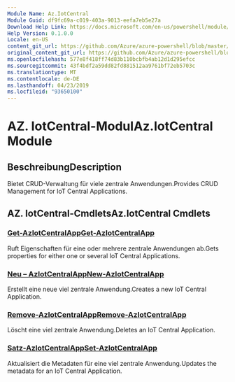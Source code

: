 ```yaml
---
Module Name: Az.IotCentral
Module Guid: df9fc69a-c019-403a-9013-eefa7eb5e27a
Download Help Link: https://docs.microsoft.com/en-us/powershell/module/az.iotcentral
Help Version: 0.1.0.0
Locale: en-US
content_git_url: https://github.com/Azure/azure-powershell/blob/master/src/IotCentral/IotCentral/help/Az.IotCentral.md
original_content_git_url: https://github.com/Azure/azure-powershell/blob/master/src/IotCentral/IotCentral/help/Az.IotCentral.md
ms.openlocfilehash: 577e8f418ff74d83b110bcbfb4ab12d1d295efcc
ms.sourcegitcommit: 43f4bdf2a59dd82fd881512aa9761bf72eb5703c
ms.translationtype: MT
ms.contentlocale: de-DE
ms.lasthandoff: 04/23/2019
ms.locfileid: "93650100"
---
```

# <span data-ttu-id="4a771-101">AZ. IotCentral-Modul</span><span class="sxs-lookup"><span data-stu-id="4a771-101">Az.IotCentral Module</span></span>
## <span data-ttu-id="4a771-102">Beschreibung</span><span class="sxs-lookup"><span data-stu-id="4a771-102">Description</span></span>
<span data-ttu-id="4a771-103">Bietet CRUD-Verwaltung für viele zentrale Anwendungen.</span><span class="sxs-lookup"><span data-stu-id="4a771-103">Provides CRUD Management for IoT Central Applications.</span></span>

## <span data-ttu-id="4a771-104">AZ. IotCentral-Cmdlets</span><span class="sxs-lookup"><span data-stu-id="4a771-104">Az.IotCentral Cmdlets</span></span>
### [<span data-ttu-id="4a771-105">Get-AzIotCentralApp</span><span class="sxs-lookup"><span data-stu-id="4a771-105">Get-AzIotCentralApp</span></span>](Get-AzIotCentralApp.md)
<span data-ttu-id="4a771-106">Ruft Eigenschaften für eine oder mehrere zentrale Anwendungen ab.</span><span class="sxs-lookup"><span data-stu-id="4a771-106">Gets properties for either one or several IoT Central Applications.</span></span>

### [<span data-ttu-id="4a771-107">Neu – AzIotCentralApp</span><span class="sxs-lookup"><span data-stu-id="4a771-107">New-AzIotCentralApp</span></span>](New-AzIotCentralApp.md)
<span data-ttu-id="4a771-108">Erstellt eine neue viel zentrale Anwendung.</span><span class="sxs-lookup"><span data-stu-id="4a771-108">Creates a new IoT Central Application.</span></span>

### [<span data-ttu-id="4a771-109">Remove-AzIotCentralApp</span><span class="sxs-lookup"><span data-stu-id="4a771-109">Remove-AzIotCentralApp</span></span>](Remove-AzIotCentralApp.md)
<span data-ttu-id="4a771-110">Löscht eine viel zentrale Anwendung.</span><span class="sxs-lookup"><span data-stu-id="4a771-110">Deletes an IoT Central Application.</span></span>

### [<span data-ttu-id="4a771-111">Satz-AzIotCentralApp</span><span class="sxs-lookup"><span data-stu-id="4a771-111">Set-AzIotCentralApp</span></span>](Set-AzIotCentralApp.md)
<span data-ttu-id="4a771-112">Aktualisiert die Metadaten für eine viel zentrale Anwendung.</span><span class="sxs-lookup"><span data-stu-id="4a771-112">Updates the metadata for an IoT Central Application.</span></span>

